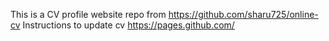 This is a CV profile website repo from https://github.com/sharu725/online-cv
Instructions to update cv https://pages.github.com/
